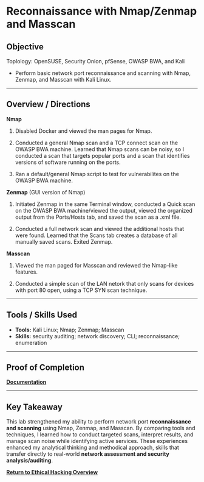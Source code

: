 # Reconnaissance with Nmap/Zenmap and Masscan

## Objective
Toplology: OpenSUSE, Security Onion, pfSense, OWASP BWA, and Kali

- Perform basic network port reconnaissance and scanning with Nmap, Zenmap, and Masscan with Kali Linux.


---

## Overview / Directions
**Nmap**

1. Disabled Docker and viewed the man pages for Nmap.

2. Conducted a general Nmap scan and a TCP connect scan on the OWASP BWA machine. Learned that Nmap scans can be noisy, so I conducted a scan that targets popular ports and a scan that identifies versions of software running on the ports.

3. Ran a default/general Nmap script to test for vulnerabilites on the OWASP BWA machine.

**Zenmap** (GUI version of Nmap)

1. Initiated Zenmap in the same Terminal window, conducted a Quick scan on the OWASP BWA machine/viewed the output, viewed the organized output from the Ports/Hosts tab, and saved the scan as a .xml file.

2. Conducted a full network scan and viewed the additional hosts that were found. Learned that the Scans tab creates a database of all manually saved scans. Exited Zenmap.

 **Masscan**

1. Viewed the man paged for Masscan and reviewed the Nmap-like features.

2. Conducted a simple scan of the LAN netork that only scans for devices with port 80 open, using a TCP SYN scan technique.

---

## Tools / Skills Used
- **Tools:** Kali Linux; Nmap; Zenmap; Masscan
- **Skills:** security auditing; network discovery; CLI; reconnaissance; enumeration 

---

## Proof of Completion
**[Documentation](./Documentation)**

---

## Key Takeaway
This lab strengthened my ability to perform network port **reconnaissance and scanning** using Nmap, Zenmap, and Masscan. By comparing tools and techniques, I learned how to conduct targeted scans, interpret results, and manage scan noise while identifying active services. These experiences enhanced my analytical thinking and methodical approach, skills that transfer directly to real-world **network assessment and security analysis/auditing**.

**[Return to Ethical Hacking Overview](./../README.md)**
